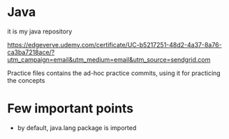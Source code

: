 # Java
it is my java repository


https://edgeverve.udemy.com/certificate/UC-b5217251-48d2-4a37-8a76-ca3ba7218ace/?utm_campaign=email&utm_medium=email&utm_source=sendgrid.com


Practice files contains the ad-hoc practice commits, using it for practicing the concepts


# Few important points
- by default, java.lang package is imported
